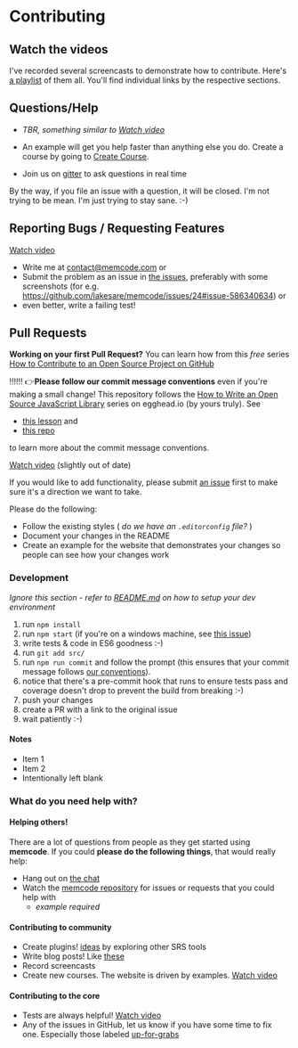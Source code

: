 
# Contributing

## Watch the videos

I've recorded several screencasts to demonstrate how to contribute.
Here's [a playlist](https://www.youtube.com/playlist?list=PLV5CVI1eNcJi7lVVIuNyRhEuck1Z007BH) of them all. You'll find individual links by the respective sections. 

## Questions/Help

- _TBR, something similar to [Watch video ](https://www.youtube.com/watch?v=NXqFiSeBE-M&list=PLV5CVI1eNcJi7lVVIuNyRhEuck1Z007BH&index=2)_

- An example will get you help faster than anything else you do. Create a course by going to [Create Course](https://www.memcode.com/courses/new).
- Join us on [gitter](https://gitter.im/formly-js/angular-formly) to ask questions in real time

By the way, if you file an issue with a question, it will be closed. I'm not trying to be mean. I'm just trying to stay sane. :-)

## Reporting Bugs / Requesting Features

[Watch video](https://www.youtube.com/watch?v=Kw9fVgc3Tzk&index=6&list=PLV5CVI1eNcJi7lVVIuNyRhEuck1Z007BH) 
- Write me at  [contact@memcode.com](mailto:contact@memcode.com) or 
-  Submit the problem as an issue in [the issues](https://github.com/memcode/issues), preferably with some screenshots (for e.g. https://github.com/lakesare/memcode/issues/24#issue-586340634) or 
- even better, write a failing test! 


## Pull Requests

**Working on your first Pull Request?** You can learn how from this *free* series [How to Contribute to an Open Source Project on GitHub](https://egghead.io/series/how-to-contribute-to-an-open-source-project-on-github)

‼️‼️‼️  👉**Please follow our commit message conventions** even if you're making a small change! This repository follows the
[How to Write an Open Source JavaScript Library](https://egghead.io/series/how-to-write-an-open-source-javascript-library)
series on egghead.io (by yours truly). See
- [this lesson](https://egghead.io/lessons/javascript-how-to-write-a-javascript-library-writing-conventional-commits-with-commitizen?series=how-to-write-an-open-source-javascript-library) and 
- [this repo](https://github.com/stevemao/conventional-changelog-angular/blob/master/convention.md)

to learn more about the commit message conventions.

[Watch video](https://www.youtube.com/watch?v=QOchwBm9W-g&list=PLV5CVI1eNcJi7lVVIuNyRhEuck1Z007BH&index=1) (slightly out of date)

If you would like to add functionality, please submit [an issue](https://github.com/lakesare/issues)
first to make sure it's a direction we want to take.

Please do the following:
* Follow the existing styles ( _do we have an `.editorconfig` file?_ )
* Document your changes in the README
* Create an example for the website that demonstrates your changes so people can see how your changes work

### Development
_Ignore this section - refer to [README.md](README.md) on how to setup your dev environment_
1. run `npm install`
2. run `npm start` (if you're on a windows machine, see [this issue](https://github.com/formly-js/angular-formly/issues/305))
3. write tests & code in ES6 goodness :-)
4. run `git add src/`
5. run `npm run commit` and follow the prompt (this ensures that your commit message follows [our conventions](https://github.com/stevemao/conventional-changelog-angular/blob/master/convention.md)).
6. notice that there's a pre-commit hook that runs to ensure tests pass and coverage doesn't drop to prevent the build from breaking :-)
7. push your changes
8. create a PR with a link to the original issue
9. wait patiently :-)

#### Notes

- Item 1 
- Item 2 
- Intentionally left blank 

### What do you need help with?

#### Helping others!

There are a lot of questions from people as they get started using **memcode**. If you could **please do the following things**, that would really help:

- Hang out on [the chat]([https://gitter.im/kgisl/srs#](https://gitter.im/kgisl/srs#))
- Watch the [memcode repository]([https://github.com/lakesare/memcode](https://github.com/lakesare/memcode)) for issues or requests that you could help with
	- _example required_ 

#### Contributing to community

- Create plugins! [ideas](https://www.memcode.com/articles/comparison) by exploring other SRS tools
- Write blog posts! Like [these](https://www.memcode.com/articles/comparison)
- Record screencasts
- Create new courses. The website is driven by examples. [Watch video](https://www.youtube.com/watch?v=4dsXXTPET4A&list=PLV5CVI1eNcJi7lVVIuNyRhEuck1Z007BH&index=3)

#### Contributing to the core

- Tests are always helpful! [Watch video](https://youtu.be/CQ766-miGQ4?list=PLV5CVI1eNcJi7lVVIuNyRhEuck1Z007BH)
- Any of the issues in GitHub, let us know if you have some time to fix one. Especially those labeled [up-for-grabs](https://github.com/lakesare/memcode/labels/up-for-grabs)


